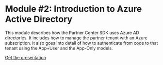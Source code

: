 # Module #2: Introduction to Azure Active Directory

This module describes how the Partner Center SDK uses Azure AD directories. It includes how to manage the partner tenant with an Azure subscription. It also goes into detail of how to authenticate from code to that tenant using the App+User and the App-Only models.

[Get the presentation](mod-02-azuread.pptx)